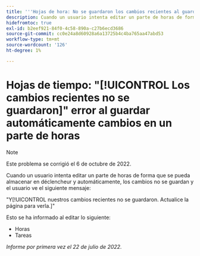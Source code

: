 ```yaml
---
title: '''Hojas de hora: No se guardaron los cambios recientes al guardar automáticamente los cambios en un parte de horas"'
description: Cuando un usuario intenta editar un parte de horas de forma que se pueda almacenar en déclencheur y automáticamente, los cambios no se guardan y el usuario ve el mensaje Sus cambios recientes no se guardaron. Actualice la página para verla.
hidefromtoc: true
exl-id: b2eef921-84f0-4c58-890a-c27b6ecd3686
source-git-commit: cc0e24a8d60928a6a13725b4c4ba765aa47abd53
workflow-type: tm+mt
source-wordcount: '126'
ht-degree: 1%

---
```


# Hojas de tiempo: &quot;[!UICONTROL Los cambios recientes no se guardaron]&quot; error al guardar automáticamente cambios en un parte de horas

>[!NOTE]
>
>Este problema se corrigió el 6 de octubre de 2022.

Cuando un usuario intenta editar un parte de horas de forma que se pueda almacenar en déclencheur y automáticamente, los cambios no se guardan y el usuario ve el siguiente mensaje:

&quot;Y[!UICONTROL nuestros cambios recientes no se guardaron. Actualice la página para verla.]&quot;

Esto se ha informado al editar lo siguiente:

* Horas
* Tareas

_Informe por primera vez el 22 de julio de 2022._
